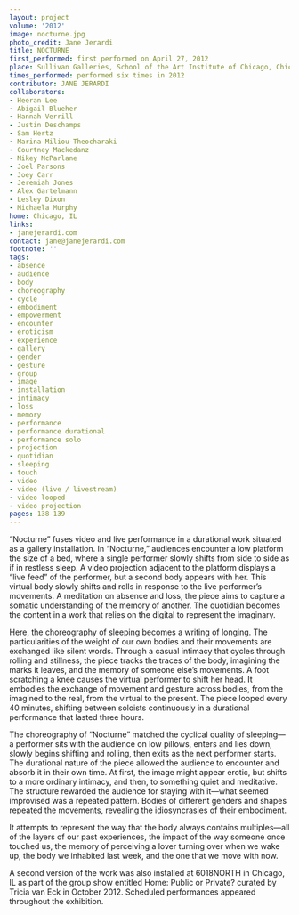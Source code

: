 ```yaml
---
layout: project
volume: '2012'
image: nocturne.jpg
photo_credit: Jane Jerardi
title: NOCTURNE
first_performed: first performed on April 27, 2012
place: Sullivan Galleries, School of the Art Institute of Chicago, Chicago, IL
times_performed: performed six times in 2012
contributor: JANE JERARDI
collaborators:
- Heeran Lee
- Abigail Blueher
- Hannah Verrill
- Justin Deschamps
- Sam Hertz
- Marina Miliou-Theocharaki
- Courtney Mackedanz
- Mikey McParlane
- Joel Parsons
- Joey Carr
- Jeremiah Jones
- Alex Gartelmann
- Lesley Dixon
- Michaela Murphy
home: Chicago, IL
links:
- janejerardi.com
contact: jane@janejerardi.com
footnote: ''
tags:
- absence
- audience
- body
- choreography
- cycle
- embodiment
- empowerment
- encounter
- eroticism
- experience
- gallery
- gender
- gesture
- group
- image
- installation
- intimacy
- loss
- memory
- performance
- performance durational
- performance solo
- projection
- quotidian
- sleeping
- touch
- video
- video (live / livestream)
- video looped
- video projection
pages: 138-139
---
```


“Nocturne” fuses video and live performance in a durational work situated as a gallery installation. In “Nocturne,” audiences encounter a low platform the size of a bed, where a single performer slowly shifts from side to side as if in restless sleep. A video projection adjacent to the platform displays a “live feed” of the performer, but a second body appears with her. This virtual body slowly shifts and rolls in response to the live performer’s movements. A meditation on absence and loss, the piece aims to capture a somatic understanding of the memory of another. The quotidian becomes the content in a work that relies on the digital to represent the imaginary.

Here, the choreography of sleeping becomes a writing of longing. The particularities of the weight of our own bodies and their movements are exchanged like silent words. Through a casual intimacy that cycles through rolling and stillness, the piece tracks the traces of the body, imagining the marks it leaves, and the memory of someone else’s movements. A foot scratching a knee causes the virtual performer to shift her head. It embodies the exchange of movement and gesture across bodies, from the imagined to the real, from the virtual to the present. The piece looped every 40 minutes, shifting between soloists continuously in a durational performance that lasted three hours.

The choreography of “Nocturne” matched the cyclical quality of sleeping—a performer sits with the audience on low pillows, enters and lies down, slowly begins shifting and rolling, then exits as the next performer starts. The durational nature of the piece allowed the audience to encounter and absorb it in their own time. At first, the image might appear erotic, but shifts to a more ordinary intimacy, and then, to something quiet and meditative. The structure rewarded the audience for staying with it—what seemed improvised was a repeated pattern. Bodies of different genders and shapes repeated the movements, revealing the idiosyncrasies of their embodiment.

It attempts to represent the way that the body always contains multiples—all of the layers of our past experiences, the impact of the way someone once touched us, the memory of perceiving a lover turning over when we wake up, the body we inhabited last week, and the one that we move with now.

A second version of the work was also installed at 6018NORTH in Chicago, IL as part of the group show entitled Home: Public or Private? curated by Tricia van Eck in October 2012. Scheduled performances appeared throughout the exhibition.
